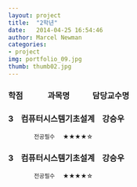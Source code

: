 ```yaml
---  
layout: project  
title:  "2학년"  
date:   2014-04-25 16:54:46  
author: Marcel Newman  
categories:  
- project  
img: portfolio_09.jpg  
thumb: thumb02.jpg   
---  
```

 <h3>학점  &nbsp;&nbsp;&nbsp;&nbsp;&nbsp;&nbsp;&nbsp;&nbsp;&nbsp;&nbsp;&nbsp;  과목명 &nbsp;&nbsp;&nbsp;&nbsp;&nbsp;&nbsp;&nbsp; &nbsp;&nbsp;  담당교수명</h3>


<head>
<script type="text/javascript" src="http://ajax.googleapis.com/ajax/libs/jquery/1.5.2/jquery.min.js"></script> 
<script type="text/javascript">
jQuery(document).ready(function($){

$("#open_nav_link").click(function(){ <!-- open이라는 글자가 있는 div태그의 id와 일치하며 이 id 안의 내용인 open을 클릭할 경우에 아래의 명령을 수행합니다.-->
 
$("#open_nav").slideToggle(250); <!--id가 open_nav인 ul태그에 대해서 슬라이드 토글 효과를 줍니다. 250은 밀리초로 0.25초입니다. 수정해서 사용합니다.-->

$("#open2_nav_link").click(function(){ <!-- open이라는 글자가 있는 div태그의 id와 일치하며 이 id 안의 내용인 open을 클릭할 경우에 아래의 명령을 수행합니다.-->
 
$("#open2_nav").slideToggle(250); <!--id가 open_nav인 ul태그에 대해서 슬라이드 토글 효과를 줍니다. 250은 밀리초로 0.25초입니다. 수정해서 사용합니다.-->
 
});
});
</script>
</head>
 



<body>

<div id="open_nav_link"><h3>3  &nbsp;&nbsp;  컴퓨터시스템기초설계  &nbsp;&nbsp;  강승우</h3></div>
<small>&nbsp;&nbsp;&nbsp;&nbsp;&nbsp;&nbsp;&nbsp;&nbsp;&nbsp;&nbsp;&nbsp;&nbsp;&nbsp;&nbsp;&nbsp;&nbsp;전공필수&nbsp;&nbsp;&nbsp;&nbsp;&nbsp;★★★★☆</small>
<ul id="open_nav" style="display:none;"> 

<li><p>강의 시간 : 월(A204) 06A, 06B, 07A, 07B / 수 (A204) 03A, 03B, 04A ,04B</p>
<p>교과개요 : 공학설계프로세스를 학습하고, 설계도구들을 소개하며 컴퓨터분야에서 일반적으로 적용되는 시스템 공학 개념들을 학습한다. 또한 팀워크, 프로젝트 관리, 그리고 윤리 등을 학습한다.</p></li>


</ul>

<div id="open2_nav_link"><h3>3  &nbsp;&nbsp;  컴퓨터시스템기초설계  &nbsp;&nbsp;  강승우</h3></div>
<small>&nbsp;&nbsp;&nbsp;&nbsp;&nbsp;&nbsp;&nbsp;&nbsp;&nbsp;&nbsp;&nbsp;&nbsp;&nbsp;&nbsp;&nbsp;&nbsp;전공필수&nbsp;&nbsp;&nbsp;&nbsp;&nbsp;★★★★☆</small>
<ul id="open2_nav" style="display:none;"> 

<li><p>강의 시간 : 월(A204) 06A, 06B, 07A, 07B / 수 (A204) 03A, 03B, 04A ,04B</p>
<p>교과개요 : 공학설계프로세스를 학습하고, 설계도구들을 소개하며 컴퓨터분야에서 일반적으로 적용되는 시스템 공학 개념들을 학습한다. 또한 팀워크, 프로젝트 관리, 그리고 윤리 등을 학습한다.</p></li>


</ul>

</body>

